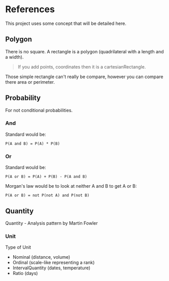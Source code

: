 # References

This project uses some concept that will be detailed here.

## Polygon

There is no square.
A rectangle is a polygon (quadrilateral with a length and a width).

> If you add points, coordinates then it is a cartesianRectangle.

Those simple rectangle can't really be compare, however you can compare there area or perimeter.

## Probability

For not conditional probabilities.

### And
Standard would be:

	P(A and B) = P(A) * P(B)
	
### Or
Standard would be:

	P(A or B) = P(A) + P(B) - P(A and B)
	
Morgan's law would be to look at neither A and B to get A or B:

	P(A or B) = not P(not A) and P(not B)
	
## Quantity

Quantity - Analysis pattern by Martin Fowler

### Unit

Type of Unit

- Nominal (distance, volume)
- Ordinal (scale-like representing a rank)
- IntervalQuantity (dates, temperature)
- Ratio (days)